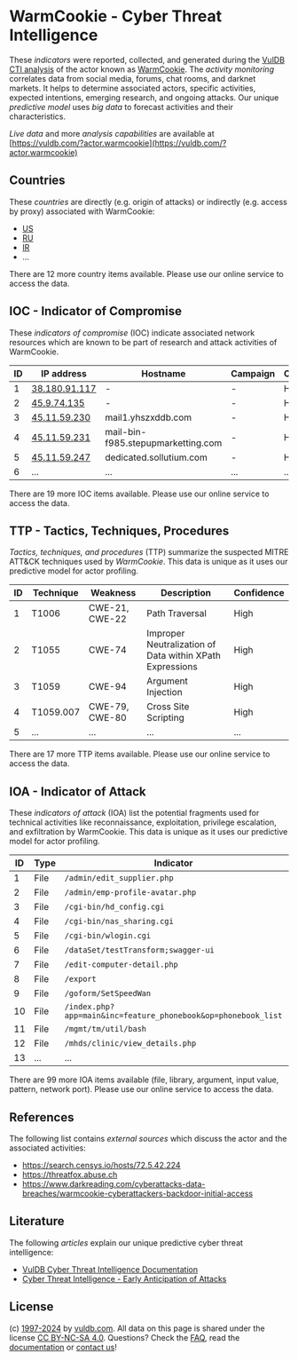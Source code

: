 # WarmCookie - Cyber Threat Intelligence

These _indicators_ were reported, collected, and generated during the [VulDB CTI analysis](https://vuldb.com/?kb.cti) of the actor known as [WarmCookie](https://vuldb.com/?actor.warmcookie). The _activity monitoring_ correlates data from social media, forums, chat rooms, and darknet markets. It helps to determine associated actors, specific activities, expected intentions, emerging research, and ongoing attacks. Our unique _predictive model_ uses _big data_ to forecast activities and their characteristics.

_Live data_ and more _analysis capabilities_ are available at [https://vuldb.com/?actor.warmcookie](https://vuldb.com/?actor.warmcookie)

## Countries

These _countries_ are directly (e.g. origin of attacks) or indirectly (e.g. access by proxy) associated with WarmCookie:

* [US](https://vuldb.com/?country.us)
* [RU](https://vuldb.com/?country.ru)
* [IR](https://vuldb.com/?country.ir)
* ...

There are 12 more country items available. Please use our online service to access the data.

## IOC - Indicator of Compromise

These _indicators of compromise_ (IOC) indicate associated network resources which are known to be part of research and attack activities of WarmCookie.

ID | IP address | Hostname | Campaign | Confidence
-- | ---------- | -------- | -------- | ----------
1 | [38.180.91.117](https://vuldb.com/?ip.38.180.91.117) | - | - | High
2 | [45.9.74.135](https://vuldb.com/?ip.45.9.74.135) | - | - | High
3 | [45.11.59.230](https://vuldb.com/?ip.45.11.59.230) | mail1.yhszxddb.com | - | High
4 | [45.11.59.231](https://vuldb.com/?ip.45.11.59.231) | mail-bin-f985.stepupmarketting.com | - | High
5 | [45.11.59.247](https://vuldb.com/?ip.45.11.59.247) | dedicated.sollutium.com | - | High
6 | ... | ... | ... | ...

There are 19 more IOC items available. Please use our online service to access the data.

## TTP - Tactics, Techniques, Procedures

_Tactics, techniques, and procedures_ (TTP) summarize the suspected MITRE ATT&CK techniques used by _WarmCookie_. This data is unique as it uses our predictive model for actor profiling.

ID | Technique | Weakness | Description | Confidence
-- | --------- | -------- | ----------- | ----------
1 | T1006 | CWE-21, CWE-22 | Path Traversal | High
2 | T1055 | CWE-74 | Improper Neutralization of Data within XPath Expressions | High
3 | T1059 | CWE-94 | Argument Injection | High
4 | T1059.007 | CWE-79, CWE-80 | Cross Site Scripting | High
5 | ... | ... | ... | ...

There are 17 more TTP items available. Please use our online service to access the data.

## IOA - Indicator of Attack

These _indicators of attack_ (IOA) list the potential fragments used for technical activities like reconnaissance, exploitation, privilege escalation, and exfiltration by WarmCookie. This data is unique as it uses our predictive model for actor profiling.

ID | Type | Indicator | Confidence
-- | ---- | --------- | ----------
1 | File | `/admin/edit_supplier.php` | High
2 | File | `/admin/emp-profile-avatar.php` | High
3 | File | `/cgi-bin/hd_config.cgi` | High
4 | File | `/cgi-bin/nas_sharing.cgi` | High
5 | File | `/cgi-bin/wlogin.cgi` | High
6 | File | `/dataSet/testTransform;swagger-ui` | High
7 | File | `/edit-computer-detail.php` | High
8 | File | `/export` | Low
9 | File | `/goform/SetSpeedWan` | High
10 | File | `/index.php?app=main&inc=feature_phonebook&op=phonebook_list` | High
11 | File | `/mgmt/tm/util/bash` | High
12 | File | `/mhds/clinic/view_details.php` | High
13 | ... | ... | ...

There are 99 more IOA items available (file, library, argument, input value, pattern, network port). Please use our online service to access the data.

## References

The following list contains _external sources_ which discuss the actor and the associated activities:

* https://search.censys.io/hosts/72.5.42.224
* https://threatfox.abuse.ch
* https://www.darkreading.com/cyberattacks-data-breaches/warmcookie-cyberattackers-backdoor-initial-access

## Literature

The following _articles_ explain our unique predictive cyber threat intelligence:

* [VulDB Cyber Threat Intelligence Documentation](https://vuldb.com/?kb.cti)
* [Cyber Threat Intelligence - Early Anticipation of Attacks](https://www.scip.ch/en/?labs.20201022)

## License

(c) [1997-2024](https://vuldb.com/?kb.changelog) by [vuldb.com](https://vuldb.com/?kb.about). All data on this page is shared under the license [CC BY-NC-SA 4.0](https://creativecommons.org/licenses/by-nc-sa/4.0/). Questions? Check the [FAQ](https://vuldb.com/?kb.faq), read the [documentation](https://vuldb.com/?kb) or [contact us](https://vuldb.com/?contact)!
